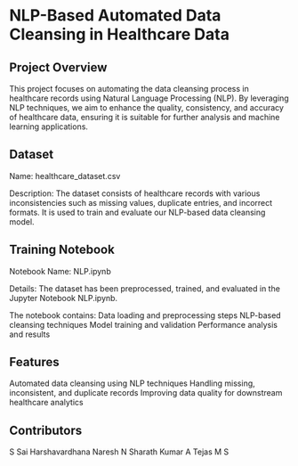 # NLP-Based Automated Data Cleansing in Healthcare Data

## Project Overview
This project focuses on automating the data cleansing process in healthcare records using Natural Language Processing (NLP). By leveraging NLP techniques, we aim to enhance the quality, consistency, and accuracy of healthcare data, ensuring it is suitable for further analysis and machine learning applications.

## Dataset
Name: healthcare_dataset.csv

Description: The dataset consists of healthcare records with various inconsistencies such as missing values, duplicate entries, and incorrect formats. It is used to train and evaluate our NLP-based data cleansing model.

## Training Notebook
Notebook Name: NLP.ipynb

Details: The dataset has been preprocessed, trained, and evaluated in the Jupyter Notebook NLP.ipynb. 

The notebook contains:
Data loading and preprocessing steps
NLP-based cleansing techniques
Model training and validation
Performance analysis and results

## Features
Automated data cleansing using NLP techniques
Handling missing, inconsistent, and duplicate records
Improving data quality for downstream healthcare analytics

## Contributors
S Sai Harshavardhana
Naresh N
Sharath Kumar A 
Tejas M S
